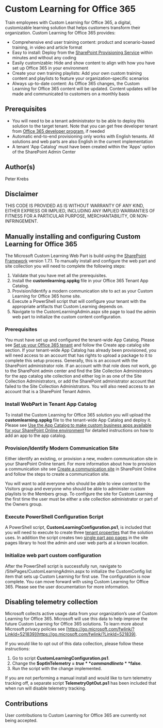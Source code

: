 # Custom Learning for Office 365
Train employees with Custom Learning for Office 365, a digital, customizable learning solution that helps customers transform their organization.  Custom Learning for Office 365 provides: 

- Comprehensive end user training content: product and scenario-based training, in video and article format
- Easy to install: Deploy from the [SharePoint Provisioning Service](https://provisioning.sharepointpnp.com) within minutes and without any coding
- Easily customizable: Hide and show content to align with how you have set up Office 365 in your environment
- Create your own training playlists: Add your own custom training content and playlists to feature your organization-specific scenarios
- Always up-to-date content: As Office 365 changes, the Custom Learning for Office 365 content will be updated. Content updates will be made and communicated to customers on a monthly basis

## Prerequisites
- You will need to be a tenant administrator to be able to deploy this solution to the target tenant. 
Note that you can get free developer tenant from [Office 365 developer program](https://developer.microsoft.com/en-us/office/dev-program), if needed
- Automatic end-to-end provisioning only works with English tenants. All solutions and web parts are also English in the current implementation
- A tenant 'App Catalog' must have been created within the 'Apps' option of the SharePoint Admin Center

## Author(s)
Peter Krebs

## Disclaimer
THIS CODE IS PROVIDED AS IS WITHOUT WARRANTY OF ANY KIND, EITHER EXPRESS OR IMPLIED, INCLUDING ANY IMPLIED WARRANTIES OF FITNESS FOR A PARTICULAR PURPOSE, MERCHANTABILITY, OR NON-INFRINGEMENT.

## Manually installing and configuring Custom Learning for Office 365
The Microsoft Custom Learning Web Part is build using the [SharePoint Framework](https://docs.microsoft.com/en-us/sharepoint/dev/spfx/sharepoint-framework-overview) version 1.7.1. To manually install and configure the web part and site collection you will need to complete the following steps:

1. Validate that you have met all the prerequisites.
2. Install the **customlearning.sppkg** file in your Office 365 Tenant App Catalog.
3. Provision/Identify a modern communication site to act as your Custom Learning for Office 365 home site.
4. Execute a PowerShell script that will configure your tenant with the appropriate artifacts that Custom Learning depends on.
5. Navigate to the CustomLearningAdmin.aspx site page to load the admin web part to initialize the custom content configuration.

### Prerequisites
You must have set up and configured the tenant-wide App Catalog. Please see [Set up your Office 365 tenant](https://docs.microsoft.com/en-us/sharepoint/dev/spfx/set-up-your-developer-tenant#create-app-catalog-site) and follow the Create app catalog site section. If your tenant-wide App Catalog has already been provisioned, you will need access to an account that has rights to upload a package to it to complete this setup process. Generally, this is an account with the SharePoint administrator role. If an account with that role does not work, go to the SharePoint admin center and find the Site Collection Administrators for the app catalog site collection and either log in as one of the Site Collection Administrators, or add the SharePoint administrator account that failed to the Site Collection Administrators. You will also need access to an account that is a SharePoint Tenant Admin.

### Install WebPart in Tenant App Catalog

To install the Custom Learning for Office 365 solution you will upload the **customlearning.sppkg** file to the tenant-wide App Catalog and deploy it. Please see [Use the App Catalog to make custom business apps available for your SharePoint Online environment](https://docs.microsoft.com/en-us/sharepoint/use-app-catalog) for detailed instructions on how to add an app to the app catalog.

### Provision/Identify Modern Communication Site

Either identify an existing, or provision a new, modern communication site in your SharePoint Online tenant. For more information about how to provision a communication site see [Create a communication site](https://support.office.com/en-us/article/create-a-communication-site-in-sharepoint-online-7fb44b20-a72f-4d2c-9173-fc8f59ba50eb) in SharePoint Online and follow the steps to create a communication site.

You will want to add everyone who should be able to view content to the Visitors group and everyone who should be able to administer custom playlists to the Members group. To configure the site for Custom Learning the first time the user must be either a site collection administrator or part of the Owners group.

### Execute PowerShell Configuration Script

A PowerShell script, **CustomLearningConfiguration.ps1**, is included that you will need to execute to create three [tenant properties](https://docs.microsoft.com/en-us/sharepoint/dev/spfx/tenant-properties) that the solution uses. In addition the script creates two [single part app pages](https://docs.microsoft.com/en-us/sharepoint/dev/spfx/web-parts/single-part-app-pages) in the site pages library to host the admin and user web parts at a known location.

### Initialize web part custom configuration

After the PowerShell script is successfully run, navigate to <YOUR-SITE-COLLECTION-URL>/SitePages/CustomLearningAdmin.aspx to initialize the CustomConfig list item that sets up Custom Learning for first use.
The configuration is now complete. You can move forward with using Custom Learning for Office 365. Please see the user documentation for more information.

## Disabling telemetry collection

Microsoft collects active usage data from your organization’s use of Custom Learning for Office 365. Microsoft will use this data to help improve the future Custom Learning for Office 365 solutions. To learn more about Microsoft privacy policies see [https://go.microsoft.com/fwlink/?LinkId=521839](https://go.microsoft.com/fwlink/?LinkId=521839).

If you would like to opt out of this data collection, please follow these instructions: 

1.	Go to script **CustomLearningConfiguration.ps1**.
2.	Change the **$optInTelemetry = $true** command line to **$false**.
3.	Run the script with the change implemented.

If you are not performing a manual install and would like to turn telemetry tracking off, a separate script **TelemetryOptOut.ps1** has been included that when run will disable telemetry tracking.

## Contributions

User contributions to Custom Learning for Office 365 are currently not being accepted.  